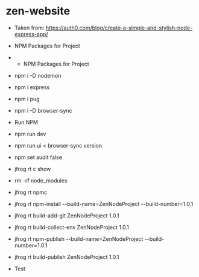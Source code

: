 # zen-website

* Taken from: https://auth0.com/blog/create-a-simple-and-stylish-node-express-app/

* NPM Packages for Project
* * NPM Packages for Project
* npm i -D nodemon
* npm i express
* npm i pug
* npm i -D browser-sync

* Run NPM
* npm run dev
* npm run ui < browser-sync version
* npm set audit false

* jfrog rt c show
* rm -rf node_modules
* jfrog rt npmc
* jfrog rt npm-install --build-name=ZenNodeProject --build-number=1.0.1
* jfrog rt build-add-git ZenNodeProject  1.0.1
* jfrog rt build-collect-env ZenNodeProject  1.0.1
* jfrog rt npm-publish --build-name=ZenNodeProject --build-number=1.0.1
* jfrog rt build-publish ZenNodeProject 1.0.1
* Test
